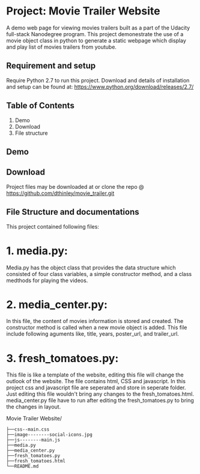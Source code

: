 # Project: Movie Trailer Website
A demo web page for viewing movies trailers built as a part of the Udacity full-stack Nanodegree program. This project demonestrate the use of a movie object class in python to generate a static webpage which display and play list of movies trailers from youtube.

## Requirement and setup
Require Python 2.7 to run this project. Download and details of installation and setup can be found at:
https://www.python.org/download/releases/2.7/

## Table of Contents
1. Demo
2. Download
3. File structure

## Demo

## Download 
Project files may be downloaded at 
or clone the repo @ https://github.com/dthinley/movie_trailer.git

## File Structure and documentations
This project contained following files:
# 1. media.py:
Media.py has the object class that provides the data structure which consisted of four class variables, a simple constructor method, and a class medthods for playing the videos.

# 2. media_center.py:
In this file, the content of movies information is stored and created. The constructor method is called when a new movie object is added. This file include following aguments like, title, years, poster_url, and trailer_url.

# 3. fresh_tomatoes.py:
This file is like a template of the website, editing this file will change the outlook of the website. The file contains html, CSS and javascript. In this project css and javascript file are seperated and store in seperate folder. Just editing this file wouldn't bring any changes to the fresh_tomatoes.html. media_center.py file have to run after editing the fresh_tomatoes.py to bring the changes in layout. 


Movie Trailer Website/


    ├──css--main.css
    ├──image--------social-icons.jpg
    ├──js--------main.js
    ├──media.py
    ├──media_center.py
    ├──fresh_tomatoes.py
    ├──fresh_tomatoes.html
    └──README.md
